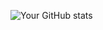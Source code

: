 ![Your GitHub stats](https://github-readme-stats.vercel.app/api?username=hvaezapp&show_icons=true&theme=radical)
